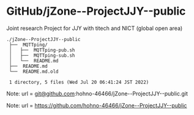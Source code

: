 # GitHub/jZone--ProjectJJY--public

Joint research Project for JJY with titech and NICT (global open area)

    ./jZone--ProjectJJY--public
     ├──  MQTTping/
     │   ├──  MQTTping-pub.sh
     │   ├──  MQTTping-sub.sh
     │   └──  README.md
     ├──  README.md
     └──  README.md.old
     
     1 directory, 5 files (Wed Jul 20 06:41:24 JST 2022)


Note: url = git@github.com:hohno-46466/jZone--ProjectJJY--public.git

Note: url = https://github.com/hohno-46466/jZone--ProjectJJY--public
